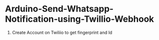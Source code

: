 # Arduino-Send-Whatsapp-Notification-using-Twillio-Webhook

1. Create Account on Twiliio to get fingerprint and Id
